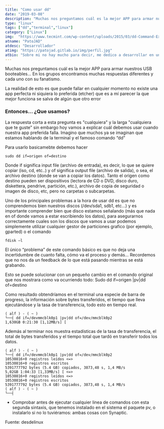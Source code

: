 ```yaml
---
title: "Como usar dd"
date: "2019-03-08"
description: "Muchas nos preguntamos cuál es la mejor APP para armar nuestros USB booteables..."
type: "linux"
tags: ["dd","terminal","linux"]
category: ["Linux"]
img:  "https://www.tecmint.com/wp-content/uploads/2015/03/dd-Command-Example.gif"
atname: "PatoJAD"
atdesc: "Desarrollador"
atimg: "https://patojad.gitlab.io/img/perfil.jpg"
atbio: "Sobre mi no hay mucho para decir, me dedico a desarrollar en una empresa de telecomunicaciones, utilizo linux desde el 2012 y hace años que es mi sistema operativo main. Soy una persona que busca crecer profesionalmente sin dejar de divertirse y hacer lo que me gusta. Siempre digo que cuando un proyecto sale es importante agradecer, por lo cual les recomiendo a todos leer la seccion Agreadecimientos en la cual me tome un tiempito para poder agradecer a todos y cada uno de los que hicieron posible todo esto."
---
```


Muchas nos preguntamos cuál es la mejor APP para armar nuestros USB booteables... En los grupos encontramos muchas respuestas diferentes y cada uno con su fanatismo.

La realidad de esto es que puede fallar en cualquier momento no existe una app perfecta ni siquiera lo preferida (etcher) que es a mí parecer la que mejor funciona se salva de algún que otro error

### Entonces... ¿Que usamos?

La respuesta corta a esta pregunta es "cualquiera" y la larga "cualquiera que te guste" sin embargo hoy vamos a explicar cuál debemos usar cuando nuestra app preferida falla. Imagino que muchos ya se imaginan que estamos hablando de la terminal y el famoso comando “dd”

Para usarlo basicamebte debemos hacer

    sudo dd if=origen of=destino

Donde if significa input file (archivo de entrada), es decir, lo que se quiere copiar (iso, cd, etc..) y of significa output file (archivo de salida), o sea, el archivo destino (donde se van a copiar los datos).
Tanto el origen como destino pueden ser dispositivos (lectora de CD o DVD, disco duro, diskettera, pendrive, partición, etc.), archivo de copia de seguridad o imagen de disco, etc, pero no carpetas o subcarpetas.

Uno de los principales problemas a la hora de usar dd es que no comprendemos bien nuestros discos (/dev/sda1, sdb1, etc…) y es importante comprender bien que disco estamos señalando (más que nada en of donde vamos a estar escribiendo los datos), para asegurarnos correctamente cuales son los discos que vamos a usar podemos simplemente utilizar cualquier gestor de particiones grafico (por ejemplo, gparted) o el comando

    fdisk –l

El único “problema” de este comando básico es que no deja una incertidumbre de cuanto falta, cómo va el proceso y demás… Recordemos que no nos da un feedback de lo que está pasando mientras se está grabando.

Esto se puede solucionar con un pequeño cambio en el comando original que nos mostrara como va ocurriendo todo:
Sudo dd if=origen |pv|dd of=destino

Como resultado obtendríamos en el terminal una especie de barra de progreso, la información sobre bytes transferidos, el tiempo que lleva ejecutándose y la tasa de transferencia, todo esto en tiempo real.

    ( alf ) - ( ~ )
    └──┤ dd if=/devmmcblk0p1 |pv|dd of=/dev/mmcblk0p2
    1,630GB 0:21:30 [1,12MB/s] [

Además al terminar nos muestra estadísticas de la tasa de transferencia, el total de bytes transferidos y el tiempo total que tardó en transferir todos los datos.

    ( alf ) - ( ~ )
    └──┤ dd if=/devmmcblk0p1 |pv|dd of=/dev/mmcblk0p2
    10530816+0 registros leídos <=>
    10530816+0 registros escritos
    5391777792 bytes (5.4 GB) copiados, 3873,48 s, 1,4 MB/s
    5,02GB 1:04:33 [1,33MB/s] [ <=>
    10530816+0 registros leídos <=>
    10530816+0 registros escritos
    5391777792 bytes (5.4 GB) copiados, 3873,48 s, 1,4 MB/s
    ( alf ) - ( ~ )
    └──┤

 * Comprobar antes de ejecutar cualquier linea de comandos con esta segunda sintaxis, que tenemos instalado en el sistema el paquete pv, o instalarlo si no lo tuviéramos: ambas cosas con Synaptic.

Fuente: desdelinux
